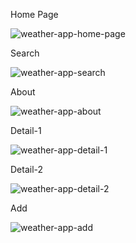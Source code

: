 Home Page


![weather-app-home-page](https://github.com/sidrenil/weather-app/assets/80275553/5766d781-1e9c-4b7b-88a9-4444961380c8)

Search


![weather-app-search](https://github.com/sidrenil/weather-app/assets/80275553/d40872fe-7f35-489a-be99-4dfb8a71d09c)

About


![weather-app-about](https://github.com/sidrenil/weather-app/assets/80275553/86789cb4-a031-4c08-af8b-9ef95156d5e3)

Detail-1


![weather-app-detail-1](https://github.com/sidrenil/weather-app/assets/80275553/9b83f255-c49a-41ad-8b06-fb4110f65a82)

Detail-2


![weather-app-detail-2](https://github.com/sidrenil/weather-app/assets/80275553/075b47f4-9cef-4791-9fdf-3f825363c28e)

Add


![weather-app-add](https://github.com/sidrenil/weather-app/assets/80275553/9c75aa31-17e4-45d5-8685-c7c3368596d5)
